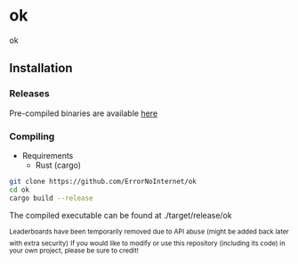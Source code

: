 # ok
ok

## Installation
### Releases
Pre-compiled binaries are available [here](https://github.com/ErrorNoInternet/ok/releases)

### Compiling
- Requirements
  - Rust (cargo)

```sh
git clone https://github.com/ErrorNoInternet/ok
cd ok
cargo build --release
```
The compiled executable can be found at ./target/release/ok

<sub>Leaderboards have been temporarily removed due to API abuse (might be added back later with extra security)</sub>
<sub>If you would like to modify or use this repository (including its code) in your own project, please be sure to credit!</sub>

